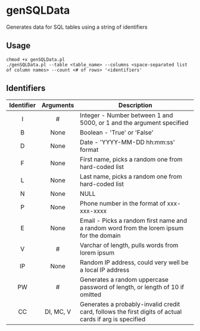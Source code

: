 # genSQLData
Generates data for SQL tables using a string of identifiers

## Usage
```
chmod +x genSQLData.pl
./genSQLData.pl --table <table_name> --columns <space-separated list of column names> --count <# of rows> '<identifiers'
```

## Identifiers
| Identifier | Arguments |  Description |
|   :---:    |    :---:  |--------------|
| I  | # | Integer - Number between 1 and 5000, or 1 and the argument specified |
| B  | None | Boolean - 'True' or 'False' |
| D  | None | Date - 'YYYY-MM-DD hh:mm:ss' format |
| F  | None | First name, picks a random one from hard-coded list |
| L  | None | Last name, picks a random one from hard-coded list  |
| N  | None | NULL |
| P  | None | Phone number in the format of xxx-xxx-xxxx |
| E  | None | Email - Picks a random first name and a random word from the lorem ipsum for the domain |
| V  |  #   |  Varchar of <arg> length, pulls words from lorem ipsum |
| IP | None | Random IP address, could very well be a local IP address |
| PW | # | Generates a random uppercase password of <arg> length, or length of 10 if omitted |
| CC | DI, MC, V | Generates a probably-invalid credit card, follows the first digits of actual cards if arg is specified |

